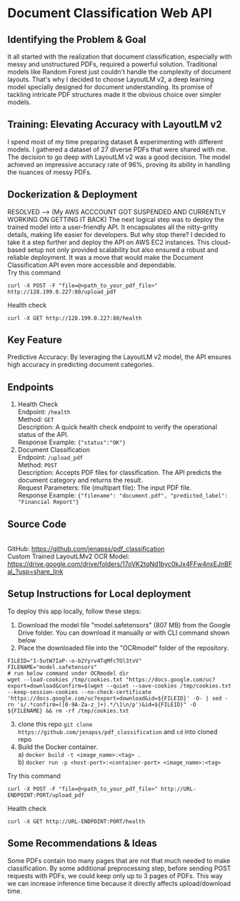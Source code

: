 # Document Classification Web API

## Identifying the Problem & Goal

It all started with the realization that document classification, especially with messy and unstructured PDFs, required a powerful solution. Traditional models like Random Forest just couldn't handle the complexity of document layouts. That's why I decided to choose LayoutLM v2, a deep learning model specially designed for document understanding. Its promise of tackling intricate PDF structures made it the obvious choice over simpler models.
## Training: Elevating Accuracy with LayoutLM v2

I spend most of my time preparing dataset & experimenting with different models. I gathered a dataset of 27 diverse PDFs that were shared with me. The decision to go deep with LayoutLM v2 was a good decision. The model achieved an impressive accuracy rate of 96%, proving its ability in handling the nuances of messy PDFs.
## Dockerization & Deployment
RESOLVED --> (My AWS ACCCOUNT GOT SUSPENDED AND CURRENTLY WORKING ON GETTING IT BACK) 
The next logical step was to deploy the trained model into a user-friendly API. It encapsulates all the nitty-gritty details, making life easier for developers. 
But why stop there? I decided to take it a step further and deploy the API on AWS EC2 instances. This cloud-based setup not only provided scalability but also ensured a robust and reliable deployment. It was a move that would make the Document Classification API even more accessible and dependable.
<br>Try this command
```
curl -X POST -F "file=@<path_to_your_pdf_file>" http://128.199.0.227:80/upload_pdf
```
Health check
```
curl -X GET http://128.199.0.227:80/health
```
## Key Feature

Predictive Accuracy: By leveraging the LayoutLM v2 model, the API ensures high accuracy in predicting document categories.

## Endpoints

1) Health Check
<br>Endpoint: ```/health```
<br>Method: ```GET```
<br>Description: A quick health check endpoint to verify the operational status of the API.
<br> Response Example: ```{"status":"OK"}```
2) Document Classification
<br>Endpoint: ```/upload_pdf```
<br>Method: ```POST```
<br>Description: Accepts PDF files for classification. The API predicts the document category and returns the result.
<br>Request Parameters:
file (multipart file): The input PDF file. 
<br> Response Example: ```{"filename": "document.pdf", "predicted_label": "Financial Report"}```

## Source Code

<br>GitHub: https://github.com/jenapss/pdf_classification
<br>Custom Trained LayoutLMv2 OCR Model:
https://drive.google.com/drive/folders/17oVK2tqNd1byc0kJx4FFw4nxEJnBFal_?usp=share_link



## Setup Instructions for Local deployment

To deploy this app locally, follow these steps:

1) Download the model file "model.safetensors" (807 MB) from the Google Drive folder. You can download it manually or with CLI command shown below
2) Place the downloaded file into the "OCRmodel" folder of the repository.
```
FILEID="1-5utW7IaP--o-b2Yyrv4TqMfcTOl3tvV"
FILENAME="model.safetensors"
# run below command under OCRmodel dir
wget --load-cookies /tmp/cookies.txt "https://docs.google.com/uc?export=download&confirm=$(wget --quiet --save-cookies /tmp/cookies.txt --keep-session-cookies --no-check-certificate 'https://docs.google.com/uc?export=download&id=${FILEID}' -O- | sed -rn 's/.*confirm=([0-9A-Za-z_]+).*/\1\n/p')&id=${FILEID}" -O ${FILENAME} && rm -rf /tmp/cookies.txt
```
3) clone this repo ```git clone https://github.com/jenapss/pdf_classification``` and ```cd``` into cloned repo
4) Build the Docker container.
 <br>  a) ```docker build -t <image_name>:<tag> .```
 <br>  b) ```docker run -p <host-port>:<container-port> <image_name>:<tag>```

Try this command
```
curl -X POST -F "file=@<path_to_your_pdf_file>" http://URL-ENDPOINT:PORT/upload_pdf
```
Health check
```
curl -X GET http://URL-ENDPOINT:PORT/health
```
## Some Recommendations & Ideas
Some PDFs contain too many pages that are not that much needed to make classification. By some additional preprocessing step, before sending POST requests with PDFs, we could keep only up to 3 pages of PDFs. This way we can increase inference time because it directly affects upload/download time.


